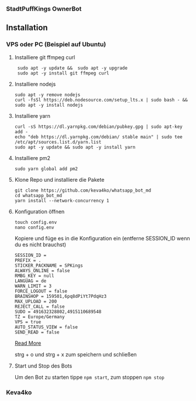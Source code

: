 ### StadtPuffKings OwnerBot


## Installation


###  VPS oder PC (Beispiel auf Ubuntu)

   1. Installiere git ffmpeg curl
      ```
       sudo apt -y update &&  sudo apt -y upgrade
       sudo apt -y install git ffmpeg curl
      ```
   2. Installiere nodejs

      ```
      sudo apt -y remove nodejs
      curl -fsSl https://deb.nodesource.com/setup_lts.x | sudo bash - && sudo apt -y install nodejs
      ```

   3. Installiere yarn

      ```
      curl -sS https://dl.yarnpkg.com/debian/pubkey.gpg | sudo apt-key add -
      echo "deb https://dl.yarnpkg.com/debian/ stable main" | sudo tee /etc/apt/sources.list.d/yarn.list
      sudo apt -y update && sudo apt -y install yarn
      ```

   4. Installiere pm2

      ```
      sudo yarn global add pm2
      ```

   5. Klone Repo und installiere die Pakete

      ```
      git clone https://github.com/keva4ko/whatsapp_bot_md
      cd whatsapp_bot_md
      yarn install --network-concurrency 1
      ```

   6. Konfiguration öffnen

      ```
      touch config.env
      nano config.env
      ```

      Kopiere und füge es in die Konfiguration ein (entferne SESSION_ID wenn du es nicht brauchst)

      ```
      SESSION_ID =
      PREFIX = .
      STICKER_PACKNAME = SPKings
      ALWAYS_ONLINE = false
      RMBG_KEY = null
      LANGUAG = de
      WARN_LIMIT = 3
      FORCE_LOGOUT = false
      BRAINSHOP = 159501,6pq8dPiYt7PdqHz3
      MAX_UPLOAD = 200
      REJECT_CALL = false
      SUDO = 491632328802,4915110689548
      TZ = Europe/Germany
      VPS = true
      AUTO_STATUS_VIEW = false
      SEND_READ = false
      ```

      [Read More](https://github.com/lyfe00011/whatsapp-bot-md/wiki/Environment_Variables)

      strg + o und strg + x zum speichern und schließen

   7. Start und Stop des Bots

      Um den Bot zu starten tippe `npm start`,
      zum stoppen `npm stop`

### Keva4ko
